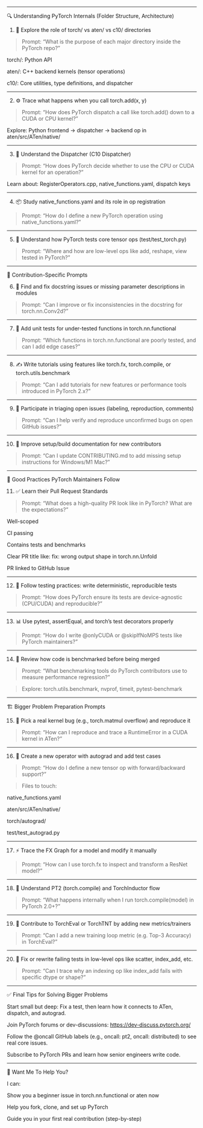 
---

🔍 Understanding PyTorch Internals (Folder Structure, Architecture)

1. 🧠 Explore the role of torch/ vs aten/ vs c10/ directories

> Prompt: “What is the purpose of each major directory inside the PyTorch repo?”



torch/: Python API

aten/: C++ backend kernels (tensor operations)

c10/: Core utilities, type definitions, and dispatcher



---

2. ⚙️ Trace what happens when you call torch.add(x, y)

> Prompt: “How does PyTorch dispatch a call like torch.add() down to a CUDA or CPU kernel?”



Explore: Python frontend → dispatcher → backend op in aten/src/ATen/native/



---

3. 🔌 Understand the Dispatcher (C10 Dispatcher)

> Prompt: “How does PyTorch decide whether to use the CPU or CUDA kernel for an operation?”



Learn about: RegisterOperators.cpp, native_functions.yaml, dispatch keys



---

4. 📦 Study native_functions.yaml and its role in op registration

> Prompt: “How do I define a new PyTorch operation using native_functions.yaml?”




---

5. 🧪 Understand how PyTorch tests core tensor ops (test/test_torch.py)

> Prompt: “Where and how are low-level ops like add, reshape, view tested in PyTorch?”




---

🚀 Contribution-Specific Prompts

6. 🔧 Find and fix docstring issues or missing parameter descriptions in modules

> Prompt: “Can I improve or fix inconsistencies in the docstring for torch.nn.Conv2d?”




---

7. 🧪 Add unit tests for under-tested functions in torch.nn.functional

> Prompt: “Which functions in torch.nn.functional are poorly tested, and can I add edge cases?”




---

8. ✍️ Write tutorials using features like torch.fx, torch.compile, or torch.utils.benchmark

> Prompt: “Can I add tutorials for new features or performance tools introduced in PyTorch 2.x?”




---

9. 🧵 Participate in triaging open issues (labeling, reproduction, comments)

> Prompt: “Can I help verify and reproduce unconfirmed bugs on open GitHub issues?”




---

10. 🧰 Improve setup/build documentation for new contributors

> Prompt: “Can I update CONTRIBUTING.md to add missing setup instructions for Windows/M1 Mac?”




---

💎 Good Practices PyTorch Maintainers Follow

11. ✅ Learn their Pull Request Standards

> Prompt: “What does a high-quality PR look like in PyTorch? What are the expectations?”



Well-scoped

CI passing

Contains tests and benchmarks

Clear PR title like: fix: wrong output shape in torch.nn.Unfold

PR linked to GitHub Issue



---

12. 🧪 Follow testing practices: write deterministic, reproducible tests

> Prompt: “How does PyTorch ensure its tests are device-agnostic (CPU/CUDA) and reproducible?”




---

13. 📊 Use pytest, assertEqual, and torch’s test decorators properly

> Prompt: “How do I write @onlyCUDA or @skipIfNoMPS tests like PyTorch maintainers?”




---

14. 🔎 Review how code is benchmarked before being merged

> Prompt: “What benchmarking tools do PyTorch contributors use to measure performance regression?”



> Explore: torch.utils.benchmark, nvprof, timeit, pytest-benchmark




---

🏗️ Bigger Problem Preparation Prompts

15. 📌 Pick a real kernel bug (e.g., torch.matmul overflow) and reproduce it

> Prompt: “How can I reproduce and trace a RuntimeError in a CUDA kernel in ATen?”




---

16. 🧰 Create a new operator with autograd and add test cases

> Prompt: “How do I define a new tensor op with forward/backward support?”



> Files to touch:



native_functions.yaml

aten/src/ATen/native/

torch/autograd/

test/test_autograd.py



---

17. ⚡ Trace the FX Graph for a model and modify it manually

> Prompt: “How can I use torch.fx to inspect and transform a ResNet model?”




---

18. 🔄 Understand PT2 (torch.compile) and TorchInductor flow

> Prompt: “What happens internally when I run torch.compile(model) in PyTorch 2.0+?”




---

19. 🧠 Contribute to TorchEval or TorchTNT by adding new metrics/trainers

> Prompt: “Can I add a new training loop metric (e.g. Top-3 Accuracy) in TorchEval?”




---

20. 🚦 Fix or rewrite failing tests in low-level ops like scatter, index_add, etc.

> Prompt: “Can I trace why an indexing op like index_add fails with specific dtype or shape?”




---

✅ Final Tips for Solving Bigger Problems

Start small but deep: Fix a test, then learn how it connects to ATen, dispatch, and autograd.

Join PyTorch forums or dev-discussions: https://dev-discuss.pytorch.org/

Follow the @oncall GitHub labels (e.g., oncall: pt2, oncall: distributed) to see real core issues.

Subscribe to PyTorch PRs and learn how senior engineers write code.



---

📌 Want Me To Help You?

I can:

Show you a beginner issue in torch.nn.functional or aten now

Help you fork, clone, and set up PyTorch

Guide you in your first real contribution (step-by-step)